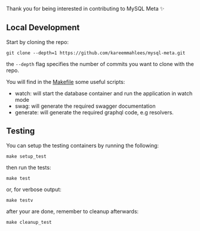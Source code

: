 Thank you for being interested in contributing to MySQL Meta ✨

## Local Development

Start by cloning the repo:

```shell
git clone --depth=1 https://github.com/kareemmahlees/mysql-meta.git
```

the `--depth` flag specifies the number of commits you want to clone with the repo.

You will find in the [Makefile](Makefile) some useful scripts:

- watch: will start the database container and run the application in watch mode
- swag: will generate the required swagger documentation
- generate: will generate the required graphql code, e.g resolvers.

## Testing

You can setup the testing containers by running the following:

```shell
make setup_test
```

then run the tests:

```shell
make test
```

or, for verbose output:

```shell
make testv
```

after your are done, remember to cleanup afterwards:

```shell
make cleanup_test
```
